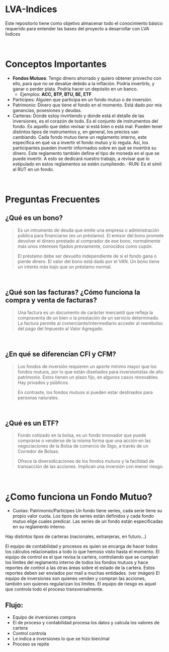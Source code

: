 # LVA-Indices

Este repositorio tiene como objetivo almacenar todo el conocimiento básico requerido para entender las bases del proyecto a desarrollar con LVA Índices

<br>

# Conceptos Importantes
- **Fondos Mutuos**:
Tengo dinero ahorrado y quiero obtener provecho con ello, para que no se devalúe debido a la inflación.
Podría invertirlo, y ganar o perder plata. Podría hacer un depósito en un banco.
    - Ejemplos: **ACC, BTP, BTU, BE, ETF**
- Partícipes: Alguien que participa en un fondo mutuo o de inversión.
- Patrimonio: Dinero que tiene el fondo en el momento. Está dado por mis ganancias, posesiones y deudas.
- Carteras: Donde estoy invirtiendo y donde está el detalle de las inversiones, es el corazón de todo. Es el conjunto de instrumentos del fondo.
Es aquello que debo revisar si está bien o está mal. Pueden tener distintos tipos de instrumentos y, en general, los precios van cambiando.
Cada fondo mutuo tiene un reglamento interno, este especifica en qué va a invertir el fondo mutuo y lo regula. Así, los participantes pueden invertir informados sobre en qué se invertirá su dinero.
Este reglamento también define el tipo de moneda en el que se puede invertir.
A esto se dedicará nuestro trabajo, a revisar que lo estipulado en estos reglamentos se estén cumpliendo.
-RUN: Es el símil al RUT en un fondo.

<br>

# Preguntas Frecuentes


## ¿Qué es un bono?

> Es un intrumento de deuda que emite una empresa o administración pública para financiarse (es un préstamo).
El emisor del bono promete devolver el dinero prestado al comprador de ese bono, normalmente más unos intereses fijados previamente, conocidos como cupón. 
>
>El préstamo debe ser devuelto independiente de si el fondo gana o pierde dinero. El valor del bono está dado por el VAN. Un bono tiene un interés más bajo que un préstamo normal.

<br>

## ¿Qué son las facturas? ¿Cómo funciona la compra y venta de facturas?
> Una factura es un documento de carácter mercantil que refleja la compraventa de un bien o la prestación de un servicio determinado. La factura permite al comerciante/intermediario acceder al reembolso del pago del Impuesto al Valor Agregado.

<br>

## ¿En qué se diferencian CFI y CFM?
> Los fondos de inversión requieren un aporte mínimo mayor que los fondos mutuos, por lo que están diseñados para inversionistas de alto patrimonio.
Estos tienen un plazo fijo, en algunos casos renovables.
Hay privados y públicos.
>
> En contraste, los fondos mutuos sí pueden estar destinados para personas naturales.

<br>

## ¿Qué es un ETF?

> Fondo cotizado en la bolsa, es un fondo innovador que puede comprarse o venderse de la misma forma que una acción en las negociaciones de la Bolsa de comercio de Stgo, a través de un Corredor de Bolsas. 
>
> Ofrece la diversidicaciones de los fondos mutuos y la facilidad de transacción de las acciones. Implican una inversión con menor riesgo.



<br>

# ¿Como funciona un Fondo Mutuo?

- Cuotas: Patrimonio/Partícipes
Un fondo tiene series, cada serie tiene su propio valor cuota. Los tipos de series están definidos y cada fondo mutuo elige cuales predicar. Las series de un fondo están especificadas en su reglamento interno.


Hay distintos tipos de carteras (nacionales, extranjeras, en futuro...)

El equipo de contabilidad y procesos es quien se encarga de hacer todos los cálculos relacionados a todo lo que hemoso visto hasta el momento.
El equipo de control es el que revisa la cartera, controlando que se cumplan los límites del reglamento interno de todos los fondos mutuos y hace reportes de control a las otras áreas sobre el estado de la cartera. Estos reportes deben ser enviados por mail a muchas entidades. (ver imágen)
El equipo de inversiones son quienes venden y compran las acciones, también son quienes regularizan los limites.
El equipo de riesgo es aquel que controla todo el proceso transversalmente. 

## Flujo:
- Equipo de inversiones compra
- El de proceso y contabilidad procesa los datos y calcula los valores de cartera
- Control controla
- Le indica a inversiones lo que se hizo bien/mal
- Proceso se repite